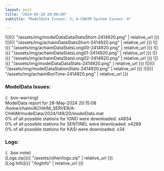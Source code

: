 ```yaml
---
layout: post
title: "2024-05-28 20:00:00"
subtitle: "ModelData Issues: 3; A-CHAIM System Issues: 0"

---
```


![]({{ "/assets/img/modelDataDataStatsShort-2414920.png" | relative_url }})
![]({{ "/assets/img/achaimDataStatsShort-2414920.png" | relative_url }})
![]({{ "/assets/img/achaimDataStatsLong00-2414920.png" | relative_url }})
![]({{ "/assets/img/achaimDataStatsLong01-2414920.png" | relative_url }})
![]({{ "/assets/img/achaimDataStatsLong02-2414920.png" | relative_url }})
![]({{ "/assets/img/modelDataDataStats-2414920.png" | relative_url }})
![]({{ "/assets/img/modelDataStationStats-2414920.png" | relative_url }})
![]({{ "/assets/img/achaimRunTime-2414920.png" | relative_url }})


### ModelData Issues:  
  
{: .box-warning}  
 ModelData report for 28-May-2024 20:15:08   
 /home/chaim/ACHAIM_SERVER/A-CHAIM/modelData/2024/149/20/modelData.mat   
 0% of all possible stations for IONO were downloaded. x4834   
 0% of all possible stations for SENTINEL were downloaded. x4289   
 0% of all possible stations for KASI were downloaded. x34   
  


### Logs:  
  
{: .box-note}  
[Logs.zip]({{ "/assets/other/logs.zip" | relative_url }})  
[Log Info]({{ "/logInfo" | relative_url }})  
